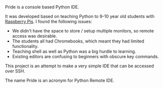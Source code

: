 Pride is a console based Python IDE.

It was developed based on teaching Python to 9-10 year old students with [Raspberry Pis](https://www.raspberrypi.org/).
I found the following issues:
 - We didn't have the space to store / setup multiple monitors, so remote access was desirable.
 - The students all had Chromebooks, which meant they had limited functionality.
 - Teaching shell as well as Python was a big hurdle to learning.
 - Existing editors are confusing to beginners with obscure key commands.

This project is an attempt to make a very simple IDE that can be accessed over SSH.

The name Pride is an acronym for Python Remote IDE.
